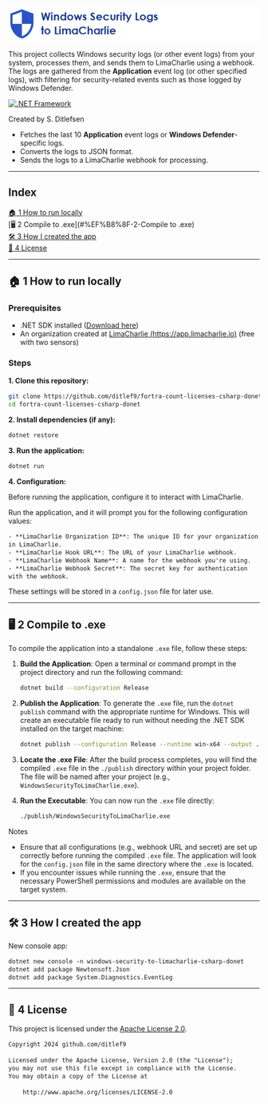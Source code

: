 ![Windows Security Logs to LimaCharlie Logo](docs/windows-security-to-limacharlie-csharp-donet.png)

This project collects Windows security logs (or other event logs) from your system, processes them, and sends them to LimaCharlie using a webhook. The logs are gathered from the **Application** event log (or other specified logs), with filtering for security-related events such as those logged by Windows Defender.


 [![.NET Framework](https://img.shields.io/badge/.NET%20Framework-%3E%3D%209.0-red.svg)](#)

Created by S. Ditlefsen


- Fetches the last 10 **Application** event logs or **Windows Defender**-specific logs.
- Converts the logs to JSON format.
- Sends the logs to a LimaCharlie webhook for processing.


---

## Index

[🏠 1 How to run locally](#-1-how-to-run-locally)<br>
[🖥️ 2 Compile to .exe](#%EF%B8%8F-2-Compile to .exe)<br>
[🛠️ 3 How I created the app](#%EF%B8%8F-4-how-i-created-the-app)<br>
[📜 4 License](#-6-license)<br>

---

## 🏠 1 How to run locally

### Prerequisites
- .NET SDK installed ([Download here](https://dotnet.microsoft.com/download))
- An organization created at [LimaCharlie (https://app.limacharlie.io)](https://app.limacharlie.io) (free with two sensors)

### Steps

**1. Clone this repository:**
   ```bash
   git clone https://github.com/ditlef9/fortra-count-licenses-csharp-donet.git
   cd fortra-count-licenses-csharp-donet
   ```
**2. Install dependencies (if any):**
   ```bash
   dotnet restore
   
   ```

**3. Run the application:**
```bash
dotnet run
```

**4. Configuration:**

Before running the application, configure it to interact with LimaCharlie.

Run the application, and it will prompt you for the following configuration values:

    - **LimaCharlie Organization ID**: The unique ID for your organization in LimaCharlie.
    - **LimaCharlie Hook URL**: The URL of your LimaCharlie webhook.
    - **LimaCharlie Webhook Name**: A name for the webhook you're using.
    - **LimaCharlie Webhook Secret**: The secret key for authentication with the webhook.

These settings will be stored in a `config.json` file for later use.


---

## 🖥️ 2 Compile to .exe

To compile the application into a standalone `.exe` file, follow these steps:

1. **Build the Application**: Open a terminal or command prompt in the project directory and run the following command:

    ```bash
    dotnet build --configuration Release
    ```

2. **Publish the Application**: To generate the `.exe` file, run the `dotnet publish` command with the appropriate runtime for Windows. This will create an executable file ready to run without needing the .NET SDK installed on the target machine:

    ```bash
    dotnet publish --configuration Release --runtime win-x64 --output ./publish
    ```

3. **Locate the .exe File**: After the build process completes, you will find the compiled `.exe` file in the `./publish` directory within your project folder. The file will be named after your project (e.g., `WindowsSecurityToLimaCharlie.exe`).

4. **Run the Executable**: You can now run the `.exe` file directly:

    ```bash
    ./publish/WindowsSecurityToLimaCharlie.exe
    ```

Notes

- Ensure that all configurations (e.g., webhook URL and secret) are set up correctly before running the compiled `.exe` file. The application will look for the `config.json` file in the same directory where the `.exe` is located.
- If you encounter issues while running the `.exe`, ensure that the necessary PowerShell permissions and modules are available on the target system.



--- 

## 🛠️ 3 How I created the app

New console app:
```
dotnet new console -n windows-security-to-limacharlie-csharp-donet
dotnet add package Newtonsoft.Json
dotnet add package System.Diagnostics.EventLog

```



---

## 📜 4 License

This project is licensed under the
[Apache License 2.0](https://www.apache.org/licenses/LICENSE-2.0).

```
Copyright 2024 github.com/ditlef9

Licensed under the Apache License, Version 2.0 (the "License");
you may not use this file except in compliance with the License.
You may obtain a copy of the License at

    http://www.apache.org/licenses/LICENSE-2.0
```
